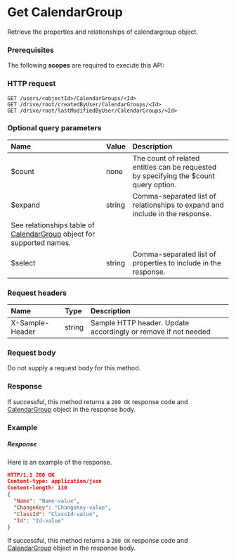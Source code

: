 # Get CalendarGroup

Retrieve the properties and relationships of calendargroup object.
### Prerequisites
The following **scopes** are required to execute this API: 
### HTTP request
<!-- { "blockType": "ignored" } -->
```http
GET /users/<objectId>/CalendarGroups/<Id>
GET /drive/root/createdByUser/CalendarGroups/<Id>
GET /drive/root/lastModifiedByUser/CalendarGroups/<Id>
```
### Optional query parameters
|Name|Value|Description|
|:---------------|:--------|:-------|
|$count|none|The count of related entities can be requested by specifying the $count query option.|
|$expand|string|Comma-separated list of relationships to expand and include in the response. 
See relationships table of [CalendarGroup](../resources/calendargroup.md) object for supported names. |
|$select|string|Comma-separated list of properties to include in the response.|

### Request headers
| Name       | Type | Description|
|:-----------|:------|:----------|
| X-Sample-Header  | string  | Sample HTTP header. Update accordingly or remove if not needed|

### Request body
Do not supply a request body for this method.
### Response
If successful, this method returns a `200 OK` response code and [CalendarGroup](../resources/calendargroup.md) object in the response body.
### Example
##### Response
Here is an example of the response.
<!-- {
  "blockType": "response",
  "truncated": false,
  "@odata.type": "calendargroup"
} -->
```json
HTTP/1.1 200 OK
Content-type: application/json
Content-length: 110
{
  "Name": "Name-value",
  "ChangeKey": "ChangeKey-value",
  "ClassId": "ClassId-value",
  "Id": "Id-value"
}
```
If successful, this method returns a `200 OK` response code and [CalendarGroup](../resources/calendargroup.md) object in the response body.

<!-- uuid: 56140bd7-6098-44de-8335-3e7de42090be
2015-10-16 21:10:41 UTC -->
<!-- {
  "type": "#page.annotation",
  "description": "Get CalendarGroup",
  "keywords": "",
  "section": "documentation",
  "tocPath": ""
}-->